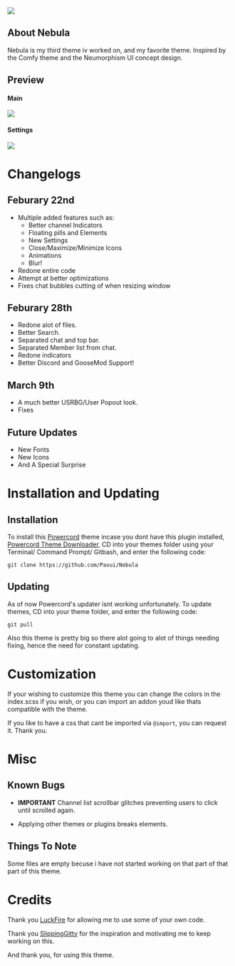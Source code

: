 ![](https://i.imgur.com/sYPNqok.png)

## About Nebula
 Nebula is my third theme iv worked on, and my favorite theme. Inspired by the Comfy theme and the Neumorphism UI concept design.
 
## Preview
#### Main
![](https://i.imgur.com/4SzKqEG.png)

#### Settings
![](https://i.imgur.com/ewD8NvI.png)

# Changelogs
## Feburary 22nd
- Multiple added features such as:
  - Better channel Indicators
  - Floating pills and Elements
  - New Settings 
  - Close/Maximize/Minimize Icons
  - Animations
  - Blur!
- Redone entire code
- Attempt at better optimizations
- Fixes chat bubbles cutting of when resizing window

## Feburary 28th
- Redone alot of files.
- Better Search.
- Separated chat and top bar.
- Separated Member list from chat.
- Redone indicators
- Better Discord and GooseMod Support!

## March 9th
- A much better USRBG/User Popout look.
- Fixes 

## Future Updates
- New Fonts
- New Icons
- And A Special Surprise

# Installation and Updating

## Installation
To install this [Powercord](https://powercord.dev) theme incase you dont have this plugin installed, [Powercord Theme Downloader](https://github.com/ploogins/PowercordThemeDownloader), CD into your themes folder using your Terminal/ Command Prompt/ Gitbash, and enter the following code:
```
git clone https://github.com/Pavui/Nebula
```
## Updating
As of now Powercord's updater isnt working unfortunately. To update themes, CD into your theme folder, and enter the following code:
```
git pull
```
Also this theme is pretty big so there alot going to alot of things needing fixing, hence the need for constant updating.
# Customization
If your wishing to customize this theme you can change the colors in the index.scss if you wish, or you can import an addon youd like thats compatible with the theme. 

If you like to have a css that cant be imported via ``@import``, you can request it. Thank you.


# Misc

## Known Bugs
 - **IMPORTANT** Channel list scrollbar glitches preventing users to click until scrolled again.


 - Applying other themes or plugins breaks elements.

## Things To Note
Some files are empty becuse i have not started working on that part of that part of this theme.

# Credits
Thank you [LuckFire](https://github.com/LuckFire) for allowing me to use some of your own code.

Thank you [SlippingGitty](https://github.com/slippinggitty) for the inspiration and motivating me to keep working on this.

And thank you, for using this theme.

